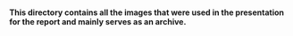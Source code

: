 #### This directory contains all the images that were used in the presentation for the report and mainly serves as an archive. 
